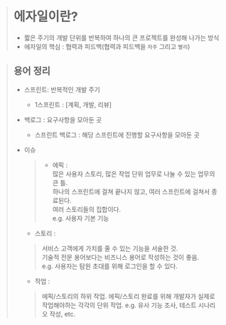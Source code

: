 ># 에자일이란?
> * 짧은 주기의 개발 단위를 반복하여 하나의 큰 프로젝트를 완성해 나가는 방식
> * 에자일의 핵심 : 협력과 피드백(협력과 피드백을 `자주` 그리고 `빨리`)

>## 용어 정리
> * 스프린트: 반복적인 개발 주기
>   * 1스프린트 : [계획, 개발, 리뷰]
>   
> * 백로그 : 요구사항을 모아둔 곳
>   * 스프린트 백로그 : 해당 스프린트에 진행할 요구사항을 모아둔 곳
>  
> * 이슈
>   > * 에픽 :   
>   > 많은 사용자 스토리, 많은 작업 단위 업무로 나눌 수 있는 업무의 큰 틀.   
>   > 하나의 스프린트에 걸쳐 끝나지 않고, 여러 스프린트에 걸쳐서 종료된다.   
>   > 여러 스토리들의 집합이다.   
>   > e.g. 사용자 기본 기능
>  
>   * 스토리 : 
>   > 서비스 고객에게 가치를 줄 수 있는 기능을 서술한 것.   
>   > 기술적 전문 용어보다는 비즈니스 용어로 작성하는 것이 좋음.   
>   > e.g. 사용자는 탐원 초대를 위해 로그인을 할 수 있다.
>
>   * 작업 : 
>   > 에픽/스토리의 하위 작업.
>   > 에픽/스토리 완료를 위해 개발자가 실제로 작업해야하는 각각의 단위 작업.
>   > e.g. 유사 기능 조사, 테스트 시나리오 작성, etc.
